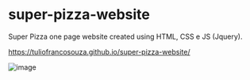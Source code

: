 # super-pizza-website
Super Pizza one page website created using HTML, CSS e JS (Jquery).

https://tuliofrancosouza.github.io/super-pizza-website/

![image](https://user-images.githubusercontent.com/96994158/163452096-f559c402-ad34-4a4d-ad26-545371567b33.png)

